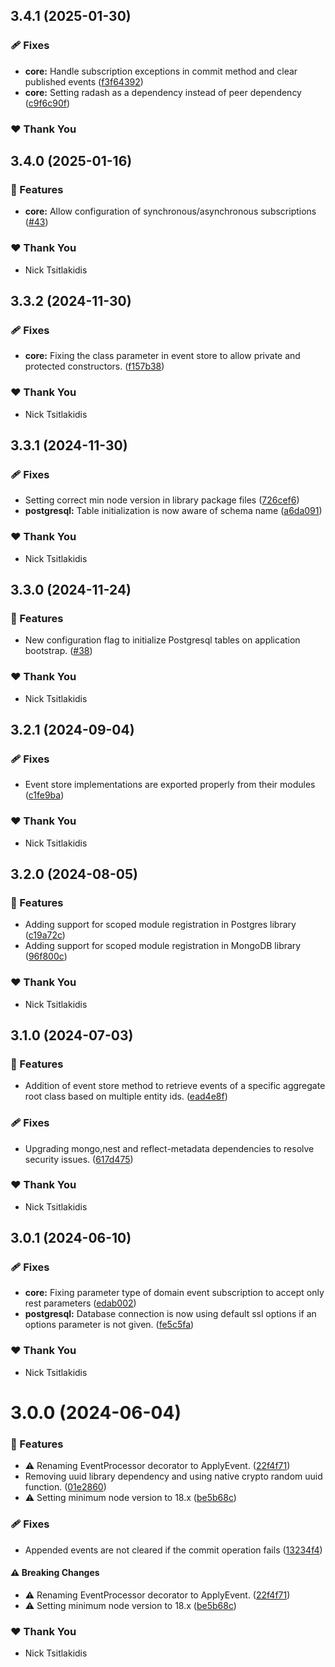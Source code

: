## 3.4.1 (2025-01-30)

### 🩹 Fixes

- **core:** Handle subscription exceptions in commit method and clear published events ([f3f64392](https://github.com/NickTsitlakidis/event-nest/commit/f3f64392))
- **core:** Setting radash as a dependency instead of peer dependency ([c9f6c90f](https://github.com/NickTsitlakidis/event-nest/commit/c9f6c90f))

### ❤️ Thank You

## 3.4.0 (2025-01-16)

### 🚀 Features

- **core:** Allow configuration of synchronous/asynchronous subscriptions ([#43](https://github.com/NickTsitlakidis/event-nest/pull/43))

### ❤️ Thank You

- Nick Tsitlakidis

## 3.3.2 (2024-11-30)

### 🩹 Fixes

- **core:** Fixing the class parameter in event store to allow private and protected constructors. ([f157b38](https://github.com/NickTsitlakidis/event-nest/commit/f157b38))

### ❤️ Thank You

- Nick Tsitlakidis

## 3.3.1 (2024-11-30)

### 🩹 Fixes

- Setting correct min node version in library package files ([726cef6](https://github.com/NickTsitlakidis/event-nest/commit/726cef6))
- **postgresql:** Table initialization is now aware of schema name ([a6da091](https://github.com/NickTsitlakidis/event-nest/commit/a6da091))

### ❤️ Thank You

- Nick Tsitlakidis

## 3.3.0 (2024-11-24)


### 🚀 Features

- New configuration flag to initialize Postgresql tables on application bootstrap. ([#38](https://github.com/NickTsitlakidis/event-nest/pull/38))

### ❤️  Thank You

- Nick Tsitlakidis

## 3.2.1 (2024-09-04)


### 🩹 Fixes

- Event store implementations are exported properly from their modules ([c1fe9ba](https://github.com/NickTsitlakidis/event-nest/commit/c1fe9ba))

### ❤️  Thank You

- Nick Tsitlakidis

## 3.2.0 (2024-08-05)


### 🚀 Features

- Adding support for scoped module registration in Postgres library ([c19a72c](https://github.com/NickTsitlakidis/event-nest/commit/c19a72c))
- Adding support for scoped module registration in MongoDB library ([96f800c](https://github.com/NickTsitlakidis/event-nest/commit/96f800c))

### ❤️  Thank You

- Nick Tsitlakidis

## 3.1.0 (2024-07-03)


### 🚀 Features

- Addition of event store method to retrieve events of a specific aggregate root class based on multiple entity ids. ([ead4e8f](https://github.com/NickTsitlakidis/event-nest/commit/ead4e8f))

### 🩹 Fixes

- Upgrading mongo,nest and reflect-metadata dependencies to resolve security issues. ([617d475](https://github.com/NickTsitlakidis/event-nest/commit/617d475))

### ❤️  Thank You

- Nick Tsitlakidis

## 3.0.1 (2024-06-10)


### 🩹 Fixes

- **core:** Fixing parameter type of domain event subscription to accept only rest parameters ([edab002](https://github.com/NickTsitlakidis/event-nest/commit/edab002))
- **postgresql:** Database connection is now using default ssl options if an options parameter is not given. ([fe5c5fa](https://github.com/NickTsitlakidis/event-nest/commit/fe5c5fa))

### ❤️  Thank You

- Nick Tsitlakidis

# 3.0.0 (2024-06-04)


### 🚀 Features

- ⚠️  Renaming EventProcessor decorator to ApplyEvent. ([22f4f71](https://github.com/NickTsitlakidis/event-nest/commit/22f4f71))
- Removing uuid library dependency and using native crypto random uuid function. ([01e2860](https://github.com/NickTsitlakidis/event-nest/commit/01e2860))
- ⚠️  Setting minimum node version to 18.x ([be5b68c](https://github.com/NickTsitlakidis/event-nest/commit/be5b68c))

### 🩹 Fixes

- Appended events are not cleared if the commit operation fails ([13234f4](https://github.com/NickTsitlakidis/event-nest/commit/13234f4))

#### ⚠️  Breaking Changes

- ⚠️  Renaming EventProcessor decorator to ApplyEvent. ([22f4f71](https://github.com/NickTsitlakidis/event-nest/commit/22f4f71))
- ⚠️  Setting minimum node version to 18.x ([be5b68c](https://github.com/NickTsitlakidis/event-nest/commit/be5b68c))

### ❤️  Thank You

- Nick Tsitlakidis

